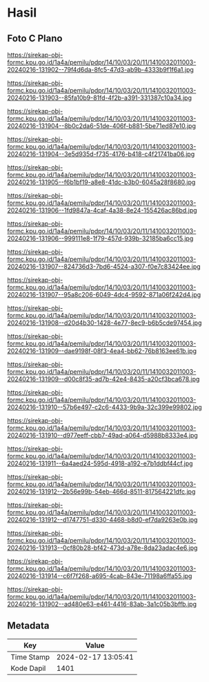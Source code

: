 # Hasil

## Foto C Plano

https://sirekap-obj-formc.kpu.go.id/1a4a/pemilu/pdpr/14/10/03/20/11/1410032011003-20240216-131902--79f4d6da-8fc5-47d3-ab9b-4333b9f1f6a1.jpg

https://sirekap-obj-formc.kpu.go.id/1a4a/pemilu/pdpr/14/10/03/20/11/1410032011003-20240216-131903--85fa10b9-81fd-4f2b-a391-331387c10a34.jpg

https://sirekap-obj-formc.kpu.go.id/1a4a/pemilu/pdpr/14/10/03/20/11/1410032011003-20240216-131904--8b0c2da6-51de-406f-b881-5be71ed87e10.jpg

https://sirekap-obj-formc.kpu.go.id/1a4a/pemilu/pdpr/14/10/03/20/11/1410032011003-20240216-131904--3e5d935d-f735-4176-b418-c4f21741ba06.jpg

https://sirekap-obj-formc.kpu.go.id/1a4a/pemilu/pdpr/14/10/03/20/11/1410032011003-20240216-131905--f6b1bf19-a8e8-41dc-b3b0-6045a28f8680.jpg

https://sirekap-obj-formc.kpu.go.id/1a4a/pemilu/pdpr/14/10/03/20/11/1410032011003-20240216-131906--1fd9847a-4caf-4a38-8e24-155426ac86bd.jpg

https://sirekap-obj-formc.kpu.go.id/1a4a/pemilu/pdpr/14/10/03/20/11/1410032011003-20240216-131906--999111e8-1f79-457d-939b-32185ba6cc15.jpg

https://sirekap-obj-formc.kpu.go.id/1a4a/pemilu/pdpr/14/10/03/20/11/1410032011003-20240216-131907--824736d3-7bd6-4524-a307-f0e7c83424ee.jpg

https://sirekap-obj-formc.kpu.go.id/1a4a/pemilu/pdpr/14/10/03/20/11/1410032011003-20240216-131907--95a8c206-6049-4dc4-9592-871a06f242d4.jpg

https://sirekap-obj-formc.kpu.go.id/1a4a/pemilu/pdpr/14/10/03/20/11/1410032011003-20240216-131908--d20d4b30-1428-4e77-8ec9-b6b5cde97454.jpg

https://sirekap-obj-formc.kpu.go.id/1a4a/pemilu/pdpr/14/10/03/20/11/1410032011003-20240216-131909--dae9198f-08f3-4ea4-bb62-76b8163ee61b.jpg

https://sirekap-obj-formc.kpu.go.id/1a4a/pemilu/pdpr/14/10/03/20/11/1410032011003-20240216-131909--d00c8f35-ad7b-42e4-8435-a20cf3bca678.jpg

https://sirekap-obj-formc.kpu.go.id/1a4a/pemilu/pdpr/14/10/03/20/11/1410032011003-20240216-131910--57b6e497-c2c6-4433-9b9a-32c399e99802.jpg

https://sirekap-obj-formc.kpu.go.id/1a4a/pemilu/pdpr/14/10/03/20/11/1410032011003-20240216-131910--d977eeff-cbb7-49ad-a064-d5988b8333e4.jpg

https://sirekap-obj-formc.kpu.go.id/1a4a/pemilu/pdpr/14/10/03/20/11/1410032011003-20240216-131911--6a4aed24-595d-4918-a192-e7b1ddbf44cf.jpg

https://sirekap-obj-formc.kpu.go.id/1a4a/pemilu/pdpr/14/10/03/20/11/1410032011003-20240216-131912--2b56e99b-54eb-466d-8511-817564221dfc.jpg

https://sirekap-obj-formc.kpu.go.id/1a4a/pemilu/pdpr/14/10/03/20/11/1410032011003-20240216-131912--d1747751-d330-4468-b8d0-ef7da9263e0b.jpg

https://sirekap-obj-formc.kpu.go.id/1a4a/pemilu/pdpr/14/10/03/20/11/1410032011003-20240216-131913--0cf80b28-bf42-473d-a78e-8da23adac4e6.jpg

https://sirekap-obj-formc.kpu.go.id/1a4a/pemilu/pdpr/14/10/03/20/11/1410032011003-20240216-131914--c6f7f268-a695-4cab-843e-71198a6ffa55.jpg

https://sirekap-obj-formc.kpu.go.id/1a4a/pemilu/pdpr/14/10/03/20/11/1410032011003-20240216-131902--ad480e63-e461-4416-83ab-3a1c05b3bffb.jpg


## Metadata

| Key        | Value               |
| ---------- | ------------------- |
| Time Stamp | 2024-02-17 13:05:41 |
| Kode Dapil | 1401                |



